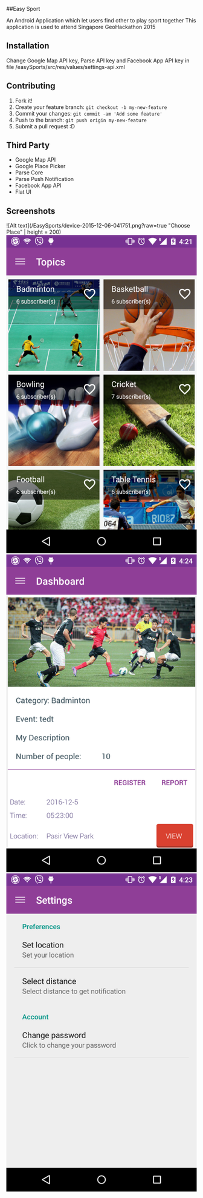 
##Easy Sport

An Android Application which let users find other to play sport together
This application is used to attend Singapore GeoHackathon 2015

## Installation

Change Google Map API key, Parse API key and Facebook App API key in file /easySports/src/res/values/settings-api.xml


## Contributing

1. Fork it!
2. Create your feature branch: `git checkout -b my-new-feature`
3. Commit your changes: `git commit -am 'Add some feature'`
4. Push to the branch: `git push origin my-new-feature`
5. Submit a pull request :D


## Third Party

- Google Map API
- Google Place Picker
- Parse Core
- Parse Push Notification
- Facebook App API
- Flat UI

## Screenshots
![Alt text](/EasySports/device-2015-12-06-041751.png?raw=true "Choose Place" | height = 200)
![Choose Topics](/EasySports/device-2015-12-06-042224.png?raw=true "Topics")
![Dashboard](/EasySports/device-2015-12-06-042456.png?raw=true "Dashboard")
![Setting](/EasySports/device-2015-12-06-042418.png?raw=true "Settings")

